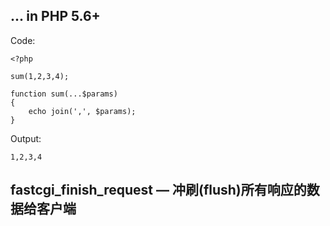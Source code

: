## ... in PHP 5.6+

Code:
```
<?php

sum(1,2,3,4);

function sum(...$params)
{
    echo join(',', $params);
}
```

Output:
```
1,2,3,4
```

## fastcgi_finish_request — 冲刷(flush)所有响应的数据给客户端
